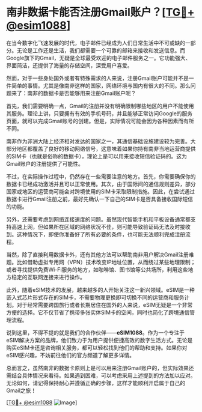 # 南非数据卡能否注册Gmail账户？[[TG💪+ @esim1088](https://t.me/s/esim1088)]

在当今数字化飞速发展的时代，电子邮件已经成为人们日常生活中不可或缺的一部分。无论是工作还是生活，我们都需要一个可靠的邮箱来接收和发送信息。而Google旗下的Gmail，无疑是全球最受欢迎的电子邮件服务之一。它功能强大、界面简洁，还提供了海量的存储空间，深受用户喜爱。

然而，对于一些身处国外或者有特殊需求的人来说，注册Gmail账户可能并不是一件简单的事情。尤其是像南非这样的国家，网络环境与国内有很大的不同。那么问题来了：南非的数据卡是否能够用来注册Gmail账户呢？

首先，我们需要明确一点，Gmail的注册并没有明确限制哪些地区的用户不能使用其服务。理论上讲，只要拥有有效的手机号码，并且能够正常访问Google的服务页面，就可以完成Gmail账号的创建。但是，实际情况可能会因为各种因素而有所不同。

南非作为非洲大陆上经济相对发达的国家之一，其通信基础设施建设较为完善。大部分地区都覆盖了良好的移动网络信号，这意味着如果你持有南非当地运营商提供的SIM卡（也就是俗称的数据卡），理论上是可以用来接收短信验证码的。这为Gmail账户的注册提供了可能性。

不过，在实际操作过程中，仍然存在一些需要注意的地方。首先，你需要确保你的数据卡已经成功激活并且可以正常使用。其次，由于国际间的通信规则差异，部分国家或地区的运营商可能会对跨境使用的SIM卡采取限制措施。因此，在尝试通过数据卡进行Gmail注册之前，最好先确认一下自己的SIM卡是否具备接收国际短信的功能。

另外，还需要考虑到网络连接速度的问题。虽然现代智能手机和平板设备通常都支持高速上网，但如果所在区域的网络状况不佳，则可能导致验证码无法及时接收到。这种情况下，即使你准备好了所有必要的条件，也可能无法顺利完成注册流程。

当然，除了直接利用数据卡外，还有其他方法可以帮助南非用户解决Gmail注册难题。比如借助虚拟专用网（VPN）技术改变IP地址位置，从而绕过某些地理限制；或者寻找提供免费Wi-Fi服务的地方，如咖啡馆、图书馆等公共场所，利用这些地方稳定的互联网连接来进行操作。

此外，随着eSIM技术的发展，越来越多的人开始关注这一新兴领域。eSIM是一种嵌入式芯片形式存在的SIM卡，不需要物理更换即可切换不同的运营商和服务计划。对于经常需要跨国旅行或者长期居住在国外的人来说，eSIM无疑是一个非常方便的选择。它不仅节省了携带多张实体SIM卡的空间，同时也简化了跨境通信管理流程。

说到这里，不得不提的就是我们的合作伙伴——**eSIM1088**。作为一个专注于eSIM解决方案的品牌，他们致力于为用户提供便捷高效的数字生活方式。无论是购买eSIM卡还是咨询相关服务，都可以轻松找到他们的帮助和支持。如果你对eSIM感兴趣，不妨前往他们的官方频道了解更多详情。

总而言之，虽然南非的数据卡原则上是可以用来注册Gmail账户的，但实际效果还需结合具体情况来看待。如果遇到困难，可以考虑采用上述提到的方法加以应对。无论如何，请记得保持耐心并遵循正确的步骤，这样才能顺利开启属于自己的Gmail之旅！

[[TG💪+ @esim1088](https://t.me/s/esim1088) ![Image](https://i.postimg.cc/4NQfJmqS/Snipaste-2025-05-13-00-14-12.png)]